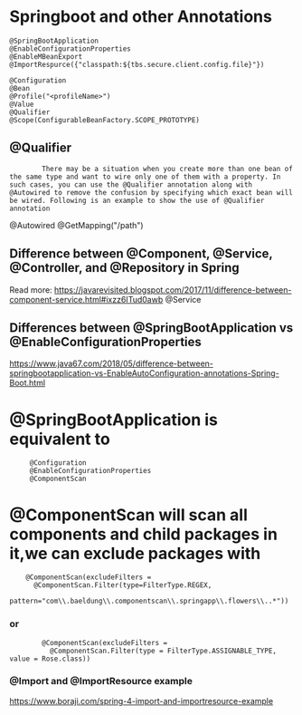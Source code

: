 # Springboot and other Annotations

    @SpringBootApplication
    @EnableConfigurationProperties
    @EnableMBeanExport
    @ImportRespurce({"classpath:${tbs.secure.client.config.file}"})

    @Configuration
    @Bean
    @Profile("<profileName>")
    @Value
    @Qualifier
    @Scope(ConfigurableBeanFactory.SCOPE_PROTOTYPE)
## @Qualifier
            There may be a situation when you create more than one bean of the same type and want to wire only one of them with a property. In such cases, you can use the @Qualifier annotation along with @Autowired to remove the confusion by specifying which exact bean will be wired. Following is an example to show the use of @Qualifier annotation

@Autowired
@GetMapping("/path")


## Difference between @Component, @Service, @Controller, and @Repository in Spring
Read more: https://javarevisited.blogspot.com/2017/11/difference-between-component-service.html#ixzz6ITud0awb
@Service

## Differences between @SpringBootApplication vs @EnableConfigurationProperties
https://www.java67.com/2018/05/difference-between-springbootapplication-vs-EnableAutoConfiguration-annotations-Spring-Boot.html

#        @SpringBootApplication is equivalent to 
         @Configuration
         @EnableConfigurationProperties
         @ComponentScan
         
 # @ComponentScan will scan all components and child packages in it,we can exclude packages with
         
        @ComponentScan(excludeFilters = 
          @ComponentScan.Filter(type=FilterType.REGEX,
            pattern="com\\.baeldung\\.componentscan\\.springapp\\.flowers\\..*"))
###             or
            @ComponentScan(excludeFilters = 
              @ComponentScan.Filter(type = FilterType.ASSIGNABLE_TYPE, value = Rose.class))
              
### @Import and @ImportResource example
https://www.boraji.com/spring-4-import-and-importresource-example
